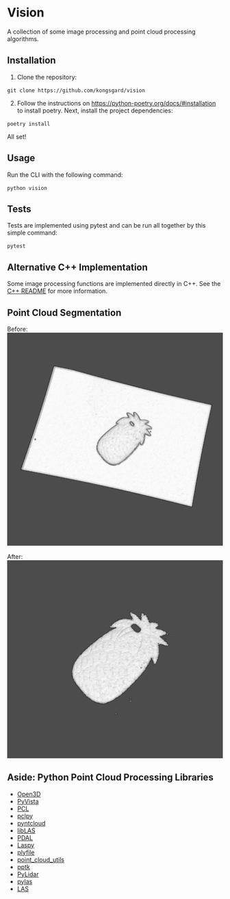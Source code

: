 # Vision

A collection of some image processing and point cloud processing algorithms.

## Installation

1. Clone the repository:

```
git clone https://github.com/kongsgard/vision
```

2. Follow the instructions on https://python-poetry.org/docs/#installation to install poetry. Next, install the project dependencies:

```
poetry install
```

All set!

## Usage

Run the CLI with the following command:

```
python vision
```

## Tests

Tests are implemented using pytest and can be run all together by this simple command:

```
pytest
```

## Alternative C++ Implementation

Some image processing functions are implemented directly in C++. See the [C++ README](vision/cpp/README.md) for more information.

## Point Cloud Segmentation

Before:
![Pineapple on table](/images/pineapple_on_table.png)

After:
![Segmented pineapple](/images/pineapple_segmented.png)

## Aside: Python Point Cloud Processing Libraries

- [Open3D](https://github.com/intel-isl/Open3D)
- [PyVista](https://github.com/pyvista/pyvista)
- [PCL](https://github.com/PointCloudLibrary)
- [pclpy](https://github.com/davidcaron/pclpy)
- [pyntcloud](https://github.com/daavoo/pyntcloud)
- [libLAS](https://github.com/libLAS)
- [PDAL](https://github.com/PDAL)
- [Laspy](https://github.com/grantbrown/laspy)
- [plyfile](https://github.com/dranjan/python-plyfile)
- [point_cloud_utils](https://github.com/fwilliams/point-cloud-utils)
- [pptk](https://github.com/heremaps/pptk)
- [PyLidar](https://github.com/lakshmanmallidi/PyLidar3)
- [pylas](https://github.com/perrygeo/pylas)
- [LAS](https://github.com/WarrenWeckesser/las)
